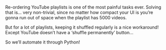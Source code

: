 Re-ordering YouTube playlists is one of the most painful tasks ever. Solving that is... very non-trivial, since no matter how compact your UI is you’re gonna run out of space when the playlist has 5000 videos.

But for a lot of playlists, keeping it shuffled regularly is a nice workaround! Except YouTube doesn’t have a ‘shuffle permanently’ button...

So we’ll automate it through Python!

